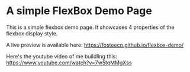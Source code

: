 # A simple FlexBox Demo Page

This is a simple flexbox demo page. It showcases 4 properties of the flexbox display style.

A live preview is available here: https://fosteeco.github.io/flexbox-demo/

Here's the youtube video of me buildling this:
https://www.youtube.com/watch?v=7w5tqMMgXss
